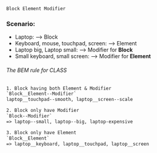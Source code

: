 `Block Element Modifier`

### Scenario:
- Laptop: --> Block
- Keyboard, mouse, touchpad, screen: --> Element
- Laptop big, Laptop small: --> Modifier for **Block**
- Small keyboard, small screen: --> Modifier for **Element**

###### The BEM rule for CLASS
```txt
1. Block having both Element & Modifier
`Block__Element--Modifier`
laptop__touchpad--smooth, laptop__screen--scale

2. Block only have Modifier
`Block--Modifier`
=> laptop--small, laptop--big, laptop-expensive

3. Block only have Element
`Block__Element`
=> laptop__keyboard, laptop__touchpad, laptop__screen
```
